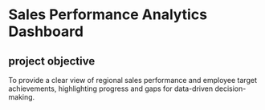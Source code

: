 # Sales Performance Analytics Dashboard
## project objective
To provide a clear view of regional sales performance and employee target achievements, highlighting progress and gaps for data-driven decision-making.
